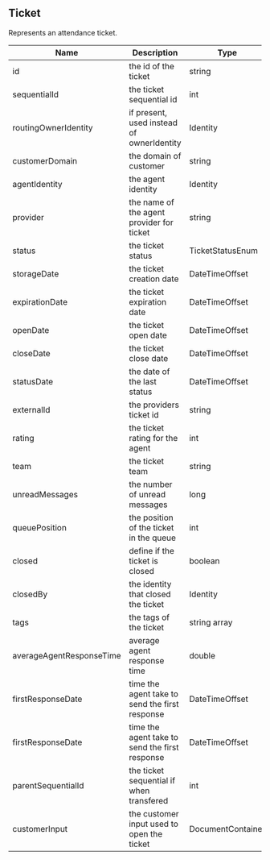 ## Ticket

Represents an attendance ticket.

| Name                     | Description                                    | Type              |
|--------------------------|------------------------------------------------|-------------------|
| id                       | the id of the ticket                           | string            |
| sequentialId             | the ticket sequential id                       | int               |
| routingOwnerIdentity     | if present, used instead of ownerIdentity      | Identity          |
| customerDomain           | the domain of customer                         | string            |
| agentIdentity            | the agent identity                             | Identity          |
| provider                 | the name of the agent provider for ticket      | string            |
| status                   | the ticket status                              | TicketStatusEnum  |
| storageDate              | the ticket creation date                       | DateTimeOffset    |
| expirationDate           | the ticket expiration date                     | DateTimeOffset    |
| openDate                 | the ticket open date                           | DateTimeOffset    |
| closeDate                | the ticket close date                          | DateTimeOffset    |
| statusDate               | the date of the last status                    | DateTimeOffset    |
| externalId               | the providers ticket id                        | string            |
| rating                   | the ticket rating for the agent                | int               |
| team                     | the ticket team                                | string            |
| unreadMessages           | the number of unread messages                  | long              |
| queuePosition            | the position of the ticket in the queue        | int               |
| closed                   | define if the ticket is closed                 | boolean           |
| closedBy                 | the identity that closed the ticket            | Identity          |
| tags                     | the tags of the ticket                         | string array      |
| averageAgentResponseTime | average agent response time                    | double            |
| firstResponseDate        | time the agent take to send the first response | DateTimeOffset    |
| firstResponseDate        | time the agent take to send the first response | DateTimeOffset    |
| parentSequentialId       | the ticket sequential if when transfered       | int               |
| customerInput            | the customer input used to open the ticket     | DocumentContainer |